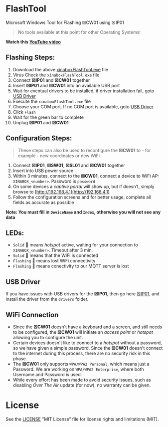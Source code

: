 # FlashTool
Microsoft Windows Tool for Flashing ☒CW01 using ☒IP01
> No tools available at this point for other Operating Systems!

**Watch this [YouTube video](https://youtu.be/zKqtNKpamCc)**

## Flashing Steps:
1. Download the above [xinaboxFlashTool.exe](/xinaboxFlashTool.exe) file
1. Virus Check the `xinaboxFlashTool.exe` file
1. Connect **☒IP01** and **☒CW01** together
1. Insert **☒IP01** and **☒CW01** into an available USB port
1. Wait for eventual drivers to be installed, if driver installation fail, goto [USB Driver](#usb-driver)
1. Execute the `xinaboxFlashTool.exe` file
1. Choose your COM port. If no COM port is available, goto [USB Driver](#usb-driver)
1. Click `Flash`
1. Wait for the green bar to complete
1. Unplug **☒IP01** and **☒CW01** 

## Configuration Steps: 
> These steps can also be used to reconfigure the **☒CW01** to - for example - new coordinates or new WiFi

1. Connect **☒IP01**, **☒SW01**, **☒SL01** and **☒CW01** together
1. Insert into USB power source
1. Within 3 minutes, connect to the **☒CW01**, connect a device to WiFi AP: `XINABOX_<number>`. Password is `password`
1. On some devices a _captive portal_ will show up, but if doesn’t, simply browse to [http://192.168.4.1](http://192.168.4.1)
1. Follow the configuration screens and for better usage, complete all fields as accurate as possible

**Note: You must fill in `DeviceName` and `Index`, otherwise you will not see any data**

## LEDs:
- `Solid` &#x1F535; means _hotspot_ active, waiting for your connection to `XINABOX_<number>`. Timeout after 3 min.
- `Solid` &#x1f34f; means that the WiFi is connected
- `Flashing` &#x1F534; means lost WiFi connectivity
- `Flashing` &#x1F535; means conectivity to our MQTT server is lost

## USB Driver
If you have issues with USB drivers for the **☒IP01**, then go here [☒IP01](https://github.com/xinabox/xIP01), and install the driver from the `drivers` folder.

## WiFi Connection
- Since the **☒CW01** doesn't have a keyboard and a screen, and still needs to be configured, the **☒CW01** will initiate an _access point_ or _hotspot_ allowing you to configure the unit.
- Certain devices doesn't like to connect to a _hotspot_ without a password, so we have given a simple password. Since the **☒CW01** doesn't connect to the internet during this process, there are no security risk in this phase.
- The **☒CW01** only supports `WPA/WPA2 Personal`, which means just a Password. We are working on `WPA/WPA2 Enterprise`, where both Username and Password is used.
- While every effort has been made to avoid security issues, such as disabling _Over The Air_ update (for now), no warranty can be given.

# License
See the [LICENSE](/LICENSE) "MIT License” file for license rights and limitations (MIT).
